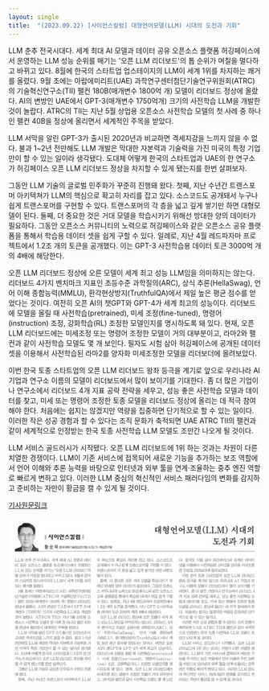 ```yaml
---
layout: single
title:  "(2023.09.22) [사이언스칼럼] 대형언어모델(LLM) 시대의 도전과 기회"
---
```


LLM 춘추 전국시대다. 세계 최대 AI 모델과 데이터 공유 오픈소스 플랫폼 허깅페이스에서 운영하는 LLM 성능 순위를 매기는 '오픈 LLM 리더보드'의 톱 순위가 며칠을 멀다하고 바뀌고 있다. 8월에 한국의 스타트업 업스테이지의 LLM이 세계 1위를 차지하는 쾌거를 올렸다. 9월 초에는 아랍에미리트(UAE) 과학연구센터첨단기술연구위원회(ATRC)의 기술혁신연구소(TII) 팰컨 180B(매개변수 1800억 개) 모델이 리더보드 정상에 올랐다. AI의 변방인 UAE에서 GPT-3(매개변수 1750억개) 크기의 사전학습 LLM을 개발한 것이 놀랍다. ATRC의 TII는 지난 5월 상업용 오픈소스 사전학습 모델의 첫 사례 중 하나인 팰컨 40B을 정상에 올리면서 세계적인 주목을 받았다.

LLM 서막을 알린 GPT-3가 출시된 2020년과 비교하면 격세지감을 느끼지 않을 수 없다. 불과 1~2년 전만해도 LLM 개발은 막대한 자본력과 기술력을 가진 미국의 특정 기업만이 할 수 있는 일이라 생각됐다. 도대체 어떻게 한국의 스타트업과 UAE의 한 연구소가 허깅페이스 오픈 LLM 리더보드 정상을 차지할 수 있게 됐는지를 한번 살펴보자.

그동안 LLM 기술의 글로벌 민주화가 꾸준히 진행돼 왔다. 첫째, 지난 수년간 트랜스포머 아키텍쳐가 LLM의 핵심으로 확고히 자리를 잡고 있다. 소스코드도 공개돼서 누구나 쉽게 트랜스포머를 구현할 수 있다. 트랜스포머의 각 층을 넓고 깊게 쌓기만 하면 대형모델이 된다. 둘째, 더 중요한 것은 거대 모델을 학습시키기 위해선 방대한 양의 데이터가 필요하다. 그동안 오픈소스 커뮤니티의 노력으로 허깅페이스와 같은 오픈소스 공유 플랫폼을 통해서 학습용 데이터 셋을 쉽게 구할 수 있다. 일례로, 지난 4월 레드파자마 프로젝트에서 1.2조 개의 토큰을 공개했다. 이는 GPT-3 사전학습용 데이터 토큰 3000억 개의 4배에 해당한다.

오픈 LLM 리더보드 정상에 오른 모델이 세계 최고 성능 LLM임을 의미하지는 않는다. 리더보드 4가지 벤치마크 지표인 초등수준 과학질의(ARC), 상식 추론(HellaSwag), 언어 이해 종합능력(MMLU), 환각현상방지(TruthfulQA)에서 제일 높은 평균 점수를 얻었다는 것이다. 여전히 오픈 AI의 챗GPT와 GPT-4가 세계 최고의 성능이다. 리더보드에 모델을 올릴 때 사전학습(pretrained), 미세 조정(fine-tuned), 명령어(instruction) 조정, 강화학습(RL) 조정한 모델인지를 명시하도록 돼 있다. 현재, 오픈 LLM 리더보드에는 미세조정 또는 명령어 조정한 모델이 거의 대부분이고, 라마2와 팰컨과 같이 사전학습 모델도 몇 개 보인다. 필자도 시험 삼아 허깅페이스에 공개된 데이터 셋을 이용해서 사전학습된 라마2를 양자화 미세조정한 모델을 리더보더에 올려보았다.

이번 한국 토종 스타트업의 오픈 LLM 리더보드 왕좌 등극을 계기로 앞으로 우리나라 AI 기업과 연구소 이름의 모델이 리더보드에서 많이 보이기를 기대한다. 좀 더 많은 기업이나 연구소에서 리더보드 4개 지표 공략 전략을 세우고, 성능 좋은 사전학습 모델과 데이터를 찾고, 미세 또는 명령어 조정한 토종 모델을 리더보드 정상에 올리는 데 적극 참여해야 한다. 처음에는 쉽지는 않겠지만 역량을 집중하면 단기적으로 할 수 있는 일이다. 이러한 작은 성공 경험과 할 수 있다는 조직 문화가 축적되면 UAE ATRC TII의 팰컨과 같이 세계적으로 인정받는 한국 토종 사전학습 LLM 모델도 조만간 나오게 될 것이다.

LLM 서비스 골드러시가 시작됐다. 오픈 LLM 리더보드에 1위 하는 것과는 차원이 다른 치열한 경쟁이다. LLM이 기존 서비스에 접목되어 새로운 기능을 추가하는 보조 역할에서 언어 이해와 추론 능력을 바탕으로 인터넷과 외부 툴을 연계·조율하는 중추 엔진 역할로 빠르게 변하고 있다. 이러한 LLM 중심의 혁신적인 서비스 패러다임의 변화를 감지하고 준비하는 자만이 황금을 캘 수 있게 될 것이다. 

[기사원문링크](http://www.joongdo.co.kr/web/view.php?lcode=&series=&key=20230921010006668)

![](/assets/images/joongdo/2023-09-22.png)
